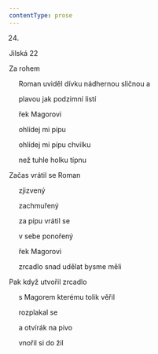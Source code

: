 ```yaml
---
contentType: prose
---
```


24.  
Jilská 22

Za rohem

     Roman uviděl dívku nádhernou sličnou a

     plavou jak podzimní listí

     řek Magorovi

     ohlídej mi pípu

     ohlídej mi pípu chvilku

     než tuhle holku típnu

Začas vrátil se Roman

     zjizvený

     zachmuřený

     za pípu vrátil se

     v sebe ponořený

     řek Magorovi

     zrcadlo snad udělat bysme měli

Pak když utvořil zrcadlo

     s Magorem kterému tolik věřil

     rozplakal se

     a otvírák na pivo

     vnořil si do žil

